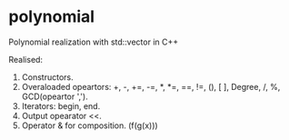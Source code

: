 # polynomial
Polynomial realization with std::vector in C++

Realised: 
1. Constructors.
2. Overaloaded opeartors: +, -, +=, -=, *, *=, ==, !=, (), [ ], Degree, /, %, GCD(opeartor ',').
3. Iterators: begin, end.
4. Output opearator <<.
5. Operator & for composition. (f(g(x)))

